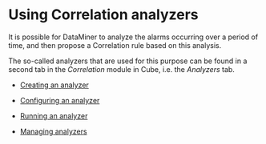 # Using Correlation analyzers

It is possible for DataMiner to analyze the alarms occurring over a period of time, and then propose a Correlation rule based on this analysis.

The so-called analyzers that are used for this purpose can be found in a second tab in the *Correlation* module in Cube, i.e. the *Analyzers* tab.

- [Creating an analyzer](Creating_an_analyzer.md)

- [Configuring an analyzer](Configuring_an_analyzer.md)

- [Running an analyzer](Running_an_analyzer.md)

- [Managing analyzers](Managing_analyzers.md)
